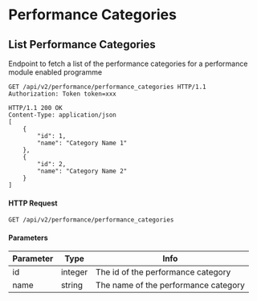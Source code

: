 # Performance Categories

## List Performance Categories

Endpoint to fetch a list of the performance categories for a performance module enabled programme

``` http
GET /api/v2/performance/performance_categories HTTP/1.1
Authorization: Token token=xxx
```

``` http
HTTP/1.1 200 OK
Content-Type: application/json
[
    {
        "id": 1,
        "name": "Category Name 1"
    },
    {
        "id": 2,
        "name": "Category Name 2"
    }
]
```

#### HTTP Request

`GET /api/v2/performance/performance_categories`

#### Parameters

Parameter | Type | Info
--------- | ---- | ----
id | integer | The id of the performance category
name | string | The name of the performance category
